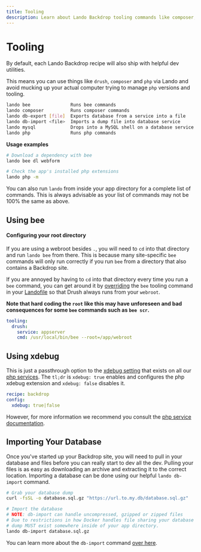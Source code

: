 ```yaml
---
title: Tooling
description: Learn about Lando Backdrop tooling commands like composer, php, drush, etc
---
```


# Tooling

By default, each Lando Backdrop recipe will also ship with helpful dev utilities.

This means you can use things like `drush`, `composer` and `php` via Lando and avoid mucking up your actual computer trying to manage `php` versions and tooling.

```bash
lando bee               Runs bee commands
lando composer          Runs composer commands
lando db-export [file]  Exports database from a service into a file
lando db-import <file>  Imports a dump file into database service
lando mysql             Drops into a MySQL shell on a database service
lando php               Runs php commands
```

**Usage examples**

```bash
# Download a dependency with bee
lando bee dl webform

# Check the app's installed php extensions
lando php -m
```

You can also run `lando` from inside your app directory for a complete list of commands. This is always advisable as your list of commands may not be 100% the same as above.

## Using bee

#### Configuring your root directory

If you are using a webroot besides `.`, you will need to `cd` into that directory and run `lando bee` from there. This is because many site-specific `bee` commands will only run correctly if you run `bee` from a directory that also contains a Backdrop site.

If you are annoyed by having to `cd` into that directory every time you run a `bee` command, you can get around it by [overriding](https://docs.lando.dev/core/v3/tooling.html#overriding) the `bee` tooling command in your [Landofile](https://docs.lando.dev/core/v3) so that Drush always runs from your `webroot`.

**Note that hard coding the `root` like this may have unforeseen and bad consequences for some `bee` commands such as `bee scr`.**

```yaml
tooling:
  drush:
    service: appserver
    cmd: /usr/local/bin/bee --root=/app/webroot
```

## Using xdebug

This is just a passthrough option to the [xdebug setting](https://docs.lando.dev/php/config.html#using-xdebug) that exists on all our [php services](https://docs.lando.dev/php). The `tl;dr` is `xdebug: true` enables and configures the php xdebug extension and `xdebug: false` disables it.

```yaml
recipe: backdrop
config:
  xdebug: true|false
```

However, for more information we recommend you consult the [php service documentation](https://docs.lando.dev/php).

## Importing Your Database

Once you've started up your Backdrop site, you will need to pull in your database and files before you can really start to dev all the dev. Pulling your files is as easy as downloading an archive and extracting it to the correct location. Importing a database can be done using our helpful `lando db-import` command.

```bash
# Grab your database dump
curl -fsSL -o database.sql.gz "https://url.to.my.db/database.sql.gz"

# Import the database
# NOTE: db-import can handle uncompressed, gzipped or zipped files
# Due to restrictions in how Docker handles file sharing your database
# dump MUST exist somewhere inside of your app directory.
lando db-import database.sql.gz
```

You can learn more about the `db-import` command [over here](https://docs.lando.dev/guides/db-import.html).
